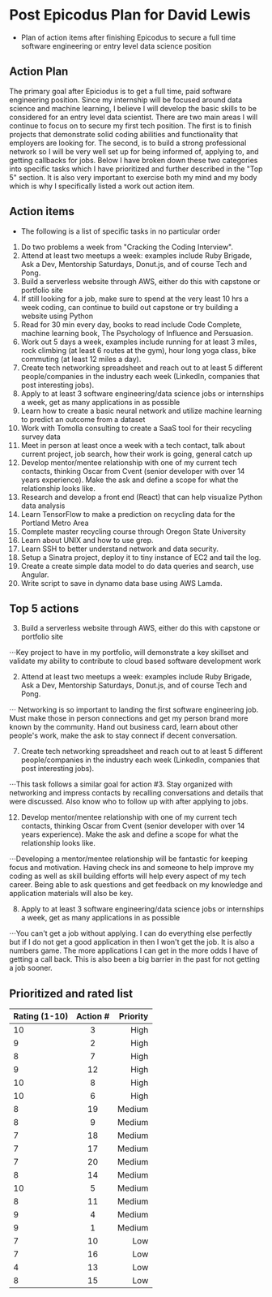 # Post Epicodus Plan for David Lewis
* Plan of action items after finishing Epicodus to secure a full time software engineering or entry level data science position

## Action Plan
The primary goal after Epiciodus is to get a full time, paid      software engineering position. Since my internship will be focused around data science and machine learning, I believe I will develop the basic skills to be considered for an entry level data scientist. There are two main areas I will continue to focus on to secure my first tech position. The first is to finish projects that demonstrate solid coding abilities and functionality that employers are looking for. The second, is to build a strong professional network so I will be very well set up for being informed of, applying to, and getting callbacks for jobs. Below I have broken down these two categories into specific tasks which I have prioritized and further described in the "Top 5" section. It is also very important to exercise both my mind and my body which is why I specifically listed a work out action item. 

## Action items
* The following is a list of specific tasks in no particular order

1. Do two problems a week from "Cracking the Coding Interview".
2. Attend at least two meetups a week: examples include Ruby Brigade, Ask a Dev, Mentorship Saturdays, Donut.js, and of course Tech and Pong.
3. Build a serverless website through AWS, either do this with capstone or portfolio site
4. If still looking for a job, make sure to spend at the very least 10 hrs a week coding, can continue to build out capstone or try building a website using Python
5. Read for 30 min every day, books to read include Code Complete, machine learning book, The Psychology of Influence and Persuasion.
6.  Work out 5 days a week, examples include running for at least 3 miles, rock climbing (at least 6 routes at the gym), hour long yoga class, bike commuting (at least 12 miles a day).
7. Create tech networking spreadsheet and reach out to at least 5 different people/companies in the industry each week (LinkedIn, companies that post interesting jobs).
8. Apply to at least 3 software engineering/data science jobs or internships a week, get as many applications in as possible
9. Learn how to create a basic neural network and utilize machine learning to predict an outcome from a dataset
10. Work with Tomolla consulting to create a SaaS tool for their recycling survey data
11. Meet in person at least once a week with a tech contact, talk about current project, job search, how their work is going, general catch up
12. Develop mentor/mentee relationship with one of my current tech contacts, thinking Oscar from Cvent (senior developer with over 14 years experience). Make the ask and define a scope for what the relationship looks like.
13. Research and develop a front end (React) that can help visualize Python data analysis
14. Learn TensorFlow to make a prediction on recycling data for the Portland Metro Area
15. Complete master recycling course through Oregon State University
16. Learn about UNIX and how to use grep.
17. Learn SSH to better understand network and data security.
18. Setup a Sinatra project, deploy it to tiny instance of EC2 and tail the log.
19. Create a create simple data model to do data queries and search, use Angular.
20. Write script to save in dynamo data base using AWS Lamda.

## Top 5 actions
3. Build a serverless website through AWS, either do this with capstone or portfolio site

⋅⋅⋅Key project to have in my portfolio, will demonstrate a key skillset and validate my ability to contribute to cloud based software development work

2. Attend at least two meetups a week: examples include Ruby Brigade, Ask a Dev, Mentorship Saturdays, Donut.js, and of course Tech and Pong.

⋅⋅⋅ Networking is so important to landing the first software engineering job. Must make those in person connections and get my person brand more known by the community. Hand out business card, learn about other people's work, make the ask to stay connect if decent conversation.

7. Create tech networking spreadsheet and reach out to at least 5 different people/companies in the industry each week (LinkedIn, companies that post interesting jobs).

⋅⋅⋅This task follows a similar goal for action #3. Stay organized with networking and impress contacts by recalling conversations and details that were discussed. Also know who to follow up with after applying to jobs.

12. Develop mentor/mentee relationship with one of my current tech contacts, thinking Oscar from Cvent (senior developer with over 14 years experience). Make the ask and define a scope for what the relationship looks like.

⋅⋅⋅Developing a mentor/mentee relationship will be fantastic for keeping focus and motivation. Having check ins and someone to help improve my coding as well as skill building efforts will help every aspect of my tech career. Being able to ask questions and get feedback on my knowledge and application materials will also be key.

8. Apply to at least 3 software engineering/data science jobs or internships a week, get as many applications in as possible

⋅⋅⋅You can't get a job without applying. I can do everything else perfectly but if I do not get a good application in then I won't get the job. It is also a numbers game. The more applications I can get in the more odds I have of getting a call back. This is also been a big barrier in the past for not getting a job sooner.


## Prioritized and rated list
| Rating (1-10) | Action #      | Priority|
| ------------- |:-------------:| -----:  |
| 10            | 3             | High    |
| 9             | 2             | High    |
| 8             | 7             | High    |
| 9             | 12            | High    |
| 10            | 8             | High    |
| 10            | 6             | High    |
| 8             | 19            | Medium  |
| 8             | 9             | Medium  |
| 7             | 18            | Medium  |
| 7             | 17            | Medium  |
| 7             | 20            | Medium  |
| 8             | 14            | Medium  |
| 10            | 5             | Medium  |
| 8             | 11            | Medium  |
| 9             | 4             | Medium  |
| 9             | 1             | Medium  |
| 7             | 10            | Low     |
| 7             | 16            | Low     |
| 4             | 13            | Low     |
| 8             | 15            | Low     |
